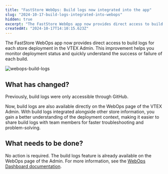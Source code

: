```yaml
---
title: "FastStore WebOps: Build logs now integrated into the app"
slug: "2024-10-17-build-logs-integrated-into-webops"
hidden: true
excerpt: "The FastStore WebOps app now provides direct access to build logs for each store deployment in the VTEX Admin."
createdAt: "2024-10-17T14:10:15.623Z"
---
```


The FastStore WebOps app now provides direct access to build logs for each store deployment in the VTEX Admin. This improvement helps you monitor deployment status and quickly understand the success or failure of each build.

![webops-build-logs](https://vtexhelp.vtexassets.com/assets/docs/src/webops-build-logs___dcab2fcebc09675e9087f3d25ca33058.gif)

## What has changed?

Previously, build logs were only accessible through GitHub.

Now, build logs are also available directly on the WebOps page of the VTEX Admin. With build logs integrated alongside other store information, you gain a better understanding of the deployment context, making it easier to share build logs with team members for faster troubleshooting and problem-solving.

## What needs to be done?

No action is required. The build logs feature is already available on the WebOps page of the Admin. For more information, see the [WebOps Dashboard documentation](https://developers.vtex.com/docs/guides/faststore/1-onboarding-dashboard#build-logs).
